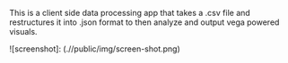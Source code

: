 This is a client side data processing app that takes a .csv file and restructures it into .json format to then analyze and output vega powered visuals.


![screenshot]: (.//public/img/screen-shot.png)
